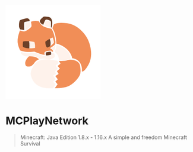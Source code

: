 ![logo](_media/logo.png)

# MCPlayNetwork

> Minecraft: Java Edition 1.8.x - 1.16.x
> A simple and freedom Minecraft Survival
